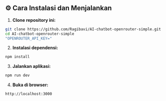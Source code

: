 ## ⚙️ Cara Instalasi dan Menjalankan

1. **Clone repository ini:**

```bash
git clone https://github.com/Ragibavi/AI-chatbot-openrouter-simple.git
cd AI-chatbot-openrouter-simple
"OPENROUTER_API_KEY="
```

2. **Instalasi dependensi:**

```bash
npm install
```

3. **Jalankan aplikasi:**

```bash
npm run dev
```

4. **Buka di browser:**

```
http://localhost:3000
```
